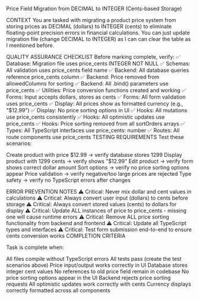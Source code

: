Price Field Migration from DECIMAL to INTEGER (Cents-based Storage)

CONTEXT
You are tasked with migrating a product price system from storing prices as DECIMAL (dollars) to INTEGER (cents) to eliminate floating-point precision errors in financial calculations. You can just update migration file (change DECIMAL to INTEGER) as I can can clear the table as I mentioned before.

QUALITY ASSURANCE CHECKLIST
Before marking complete, verify:
✅ Database: Migration file uses price_cents INTEGER NOT NULL
✅ Schemas: All validation uses price_cents field name
✅ Backend: All database queries reference price_cents column
✅ Backend: Price removed from allowedColumns for sorting
✅ Backend: All .bind() parameters use price_cents
✅ Utilities: Price conversion functions created and working
✅ Forms: Input accepts dollars, stores as cents
✅ Forms: All form validation uses price_cents
✅ Display: All prices show as formatted currency (e.g., "$12.99")
✅ Display: No price sorting options in UI
✅ Hooks: All mutations use price_cents consistently
✅ Hooks: All optimistic updates use price_cents
✅ Hooks: Price sorting removed from all sortOrders arrays
✅ Types: All TypeScript interfaces use price_cents: number
✅ Routes: All route components use price_cents
TESTING REQUIREMENTS
Test these scenarios:

Create product with price $12.99 → verify database stores 1299
Display product with 1299 cents → verify shows "$12.99"
Edit product → verify form shows correct dollar amount
Sort options → verify no price sorting options appear
Price validation → verify negative/too large prices are rejected
Type safety → verify no TypeScript errors after changes

ERROR PREVENTION NOTES
⚠️ Critical: Never mix dollar and cent values in calculations
⚠️ Critical: Always convert user input (dollars) to cents before storage
⚠️ Critical: Always convert stored values (cents) to dollars for display
⚠️ Critical: Update ALL instances of price to price_cents - missing one will cause runtime errors
⚠️ Critical: Remove ALL price sorting functionality from backend and frontend
⚠️ Critical: Update all TypeScript types and interfaces
⚠️ Critical: Test form submission end-to-end to ensure cents conversion works
COMPLETION CRITERIA

Task is complete when:

All files compile without TypeScript errors
All tests pass (create the test scenarios above)
Price input/output works correctly in UI
Database stores integer cent values
No references to old price field remain in codebase
No price sorting options appear in the UI
Backend rejects price sorting requests
All optimistic updates work correctly with cents
Currency displays correctly formatted across all components
